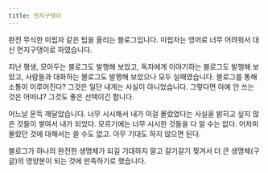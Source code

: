 ```yaml
---
title: 먼지구댕이
---
```

완전 무식한 미립자 같은 팁을 올리는 블로그입니다. 미립자는 영어로 너무 어려워서 대신 먼지구댕이로 하였습니다.

지난 평생, 모아두는 블로그도 발행해 보았고, 독자에게 이야기하는 블로그도 발행해 보았고, 사람들과 대화하는 블로그도 발행해 보았으나 모두 실패였습니다. 블로그를 통해 소통이 이루어진다? 그것은 일단 내게는 사실이 아니었습니다. 그렇다면 아예 안 쓰는 것은 어떠냐? 그것도 좋은 선택이긴 합니다.

어느날 문득 깨달았습니다. 너무 시시해서 내가 이걸 몰랐었다는 사실을 밝히고 싶지 않은 것들이 쌓여서 내가 되었다. 모르기에는 너무 시시한 것들을 다 알 수는 없다. 어차피 몰랐던 것에 대해서는 쓸 수도 없고. 아무 기대도 하지 않으면 된다.

블로그가 하나의 완전한 생명체가 되길 기대하지 말고 갈기갈기 찢겨서 더 큰 생명체(구글)의 영양분이 되는 것에 만족하기로 했습니다.
